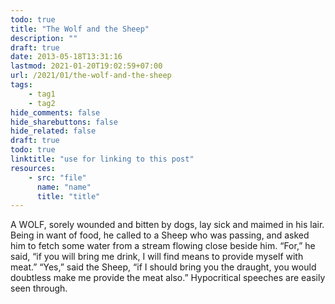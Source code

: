 ```yaml
---
todo: true
title: "The Wolf and the Sheep"
description: ""
draft: true
date: 2013-05-18T13:31:16
lastmod: 2021-01-20T19:02:59+07:00
url: /2021/01/the-wolf-and-the-sheep
tags:
    - tag1
    - tag2
hide_comments: false
hide_sharebuttons: false
hide_related: false
draft: true
todo: true
linktitle: "use for linking to this post"
resources:
    - src: "file"
      name: "name"
      title: "title"
---
```


A WOLF, sorely wounded and bitten by dogs, lay sick and maimed in his lair. Being in want of food, he called to a Sheep who was passing, and asked him to fetch some water from a stream flowing close beside him. “For,” he said, “if you will bring me drink, I will find means to provide myself with meat.” “Yes,” said the Sheep, “if I should bring you the draught, you would doubtless make me provide the meat also.”
Hypocritical speeches are easily seen through.
